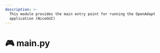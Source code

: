 ```yaml
---
description: >-
  This module provides the main entry point for running the OpenAdapt
  application (NiceGUI)
---
```


# 🎮 main.py

